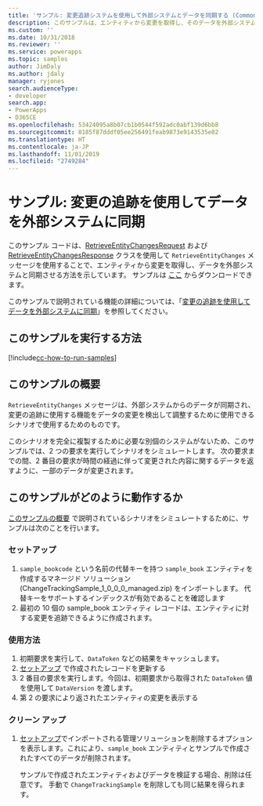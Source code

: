 ```yaml
---
title: 'サンプル: 変更追跡システムを使用して外部システムとデータを同期する (Common Data Service) | Microsoft Docs'
description: このサンプルは、エンティティから変更を取得し、そのデータを外部システムと同期させる方法を示しています。
ms.custom: ''
ms.date: 10/31/2018
ms.reviewer: ''
ms.service: powerapps
ms.topic: samples
author: JimDaly
ms.author: jdaly
manager: ryjones
search.audienceType:
- developer
search.app:
- PowerApps
- D365CE
ms.openlocfilehash: 53424095a8b07cb1b0544f592adc0abf139d6bb8
ms.sourcegitcommit: 8185f87dddf05ee256491feab9873e9143535e02
ms.translationtype: HT
ms.contentlocale: ja-JP
ms.lasthandoff: 11/01/2019
ms.locfileid: "2749284"
---
```

# <a name="sample-synchronize-data-with-external-systems-using-change-tracking"></a>サンプル: 変更の追跡を使用してデータを外部システムに同期

<!-- https://docs.microsoft.com/dynamics365/customer-engagement/developer/sample-synchronize-data-external-systems-using-change-tracking -->

このサンプル コードは、[RetrieveEntityChangesRequest](https://docs.microsoft.com/dotnet/api/microsoft.xrm.sdk.messages.retrieveentitychangesrequest) および [RetrieveEntityChangesResponse](https://docs.microsoft.com/dotnet/api/microsoft.xrm.sdk.messages.retrieveentitychangesresponse) クラスを使用して `RetrieveEntityChanges` メッセージを使用することで、エンティティから変更を取得し、データを外部システムと同期させる方法を示しています。 サンプルは [ここ](https://github.com/Microsoft/PowerApps-Samples/tree/master/cds/orgsvc/C%23/Changetracking) からダウンロードできます。

このサンプルで説明されている機能の詳細については、「[変更の追跡を使用してデータを外部システムに同期](https://docs.microsoft.com/powerapps/developer/common-data-service/use-change-tracking-synchronize-data-external-systems)」を参照してください。
<!-- The link above won't work until the topic is published -->

## <a name="how-to-run-this-sample"></a>このサンプルを実行する方法

[!include[cc-how-to-run-samples](../../includes/cc-how-to-run-samples.md)]

## <a name="what-this-sample-does"></a>このサンプルの概要

`RetrieveEntityChanges` メッセージは、外部システムからのデータが同期され、変更の追跡に使用する機能をデータの変更を検出して調整するために使用できるシナリオで使用するためのものです。

このシナリオを完全に複製するために必要な別個のシステムがないため、このサンプルでは、2 つの要求を実行してシナリオをシミュレートします。 次の要求までの間、2 番目の要求が時間の経過に伴って変更された内容に関するデータを返すように、一部のデータが変更されます。

## <a name="how-this-sample-works"></a>このサンプルがどのように動作するか

[このサンプルの概要](#what-this-sample-does) で説明されているシナリオをシミュレートするために、サンプルは次のことを行います。

### <a name="setup"></a>セットアップ

1. `sample_bookcode` という名前の代替キーを持つ `sample_book` エンティティを作成するマネージド ソリューション (ChangeTrackingSample_1_0_0_0_managed.zip) をインポートします。 代替キーをサポートするインデックスが有効であることを確認します
1. 最初の 10 個の sample_book エンティティ レコードは、エンティティに対する変更を追跡できるように作成されます。

### <a name="demonstrate"></a>使用方法

1. 初期要求を実行して、`DataToken` などの結果をキャッシュします。
1. [セットアップ](#setup) で作成されたレコードを更新する
1. 2 番目の要求を実行します。今回は、初期要求から取得された `DataToken` 値を使用して `DataVersion` を渡します。
1. 第 2 の要求により返されたエンティティの変更を表示する

### <a name="clean-up"></a>クリーン アップ

1. [セットアップ](#setup)でインポートされる管理ソリューションを削除するオプションを表示します。これにより、`sample_book` エンティティとサンプルで作成されたすべてのデータが削除されます。

    サンプルで作成されたエンティティおよびデータを検証する場合、削除は任意です。 手動で `ChangeTrackingSample` を削除しても同じ結果を得られます。
